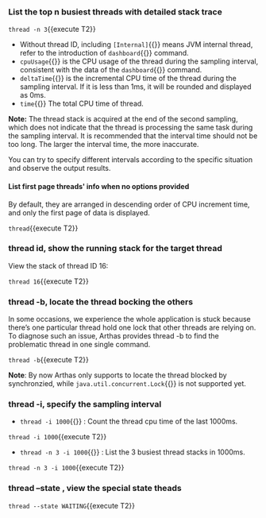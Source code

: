 ### List the top n busiest threads with detailed stack trace

`thread -n 3`{{execute T2}}

- Without thread ID, including `[Internal]`{{}} means JVM internal thread, refer to the introduction of `dashboard`{{}} command.
- `cpuUsage`{{}} is the CPU usage of the thread during the sampling interval, consistent with the data of the `dashboard`{{}} command.
- `deltaTime`{{}} is the incremental CPU time of the thread during the sampling interval. If it is less than 1ms, it will be rounded and displayed as 0ms.
- `time`{{}} The total CPU time of thread.

**Note:** The thread stack is acquired at the end of the second sampling, which does not indicate that the thread is
processing the same task during the sampling interval. It is recommended that the interval time should not be too long.
The larger the interval time, the more inaccurate.

You can try to specify different intervals according to the specific situation and observe the output results.

#### List first page threads' info when no options provided

By default, they are arranged in descending order of CPU increment time, and only the first page of data is displayed.

`thread`{{execute T2}}

### thread id, show the running stack for the target thread

View the stack of thread ID 16:

`thread 16`{{execute T2}}

### thread -b, locate the thread bocking the others

In some occasions, we experience the whole application is stuck because there’s one particular thread hold one lock that other threads are relying on. To diagnose such an issue, Arthas provides thread -b to find the problematic thread in one single command.

`thread -b`{{execute T2}}

**Note**: By now Arthas only supports to locate the thread blocked by synchronzied, while `java.util.concurrent.Lock`{{}} is not supported yet.

### thread -i, specify the sampling interval

- `thread -i 1000`{{}} : Count the thread cpu time of the last 1000ms.

`thread -i 1000`{{execute T2}}

- `thread -n 3 -i 1000`{{}} : List the 3 busiest thread stacks in 1000ms.

`thread -n 3 -i 1000`{{execute T2}}

### thread –state , view the special state theads

`thread --state WAITING`{{execute T2}}
